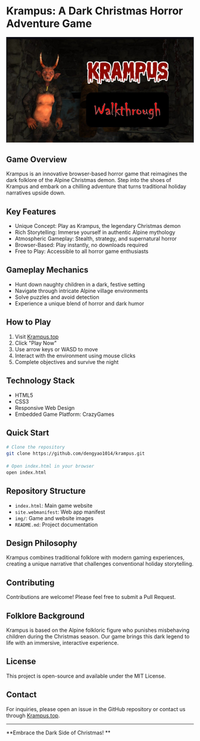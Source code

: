 # Krampus: A Dark Christmas Horror Adventure Game

![Krampus Game Banner](img/home-header1-big.jpg)

## Game Overview

Krampus is an innovative browser-based horror game that reimagines the dark folklore of the Alpine Christmas demon. Step into the shoes of Krampus and embark on a chilling adventure that turns traditional holiday narratives upside down.

## Key Features

- Unique Concept: Play as Krampus, the legendary Christmas demon
- Rich Storytelling: Immerse yourself in authentic Alpine mythology
- Atmospheric Gameplay: Stealth, strategy, and supernatural horror
- Browser-Based: Play instantly, no downloads required
- Free to Play: Accessible to all horror game enthusiasts

## Gameplay Mechanics

- Hunt down naughty children in a dark, festive setting
- Navigate through intricate Alpine village environments
- Solve puzzles and avoid detection
- Experience a unique blend of horror and dark humor

## How to Play

1. Visit [Krampus.top](https://krampus.top)
2. Click "Play Now"
3. Use arrow keys or WASD to move
4. Interact with the environment using mouse clicks
5. Complete objectives and survive the night

## Technology Stack

- HTML5
- CSS3
- Responsive Web Design
- Embedded Game Platform: CrazyGames

## Quick Start

```bash
# Clone the repository
git clone https://github.com/dengyao1014/krampus.git

# Open index.html in your browser
open index.html
```

## Repository Structure

- `index.html`: Main game website
- `site.webmanifest`: Web app manifest
- `img/`: Game and website images
- `README.md`: Project documentation

## Design Philosophy

Krampus combines traditional folklore with modern gaming experiences, creating a unique narrative that challenges conventional holiday storytelling.

## Contributing

Contributions are welcome! Please feel free to submit a Pull Request.

## Folklore Background

Krampus is based on the Alpine folkloric figure who punishes misbehaving children during the Christmas season. Our game brings this dark legend to life with an immersive, interactive experience.

## License

This project is open-source and available under the MIT License.

## Contact

For inquiries, please open an issue in the GitHub repository or contact us through [Krampus.top](https://krampus.top).

---

**Embrace the Dark Side of Christmas! **
